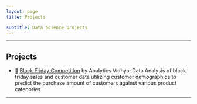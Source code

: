 ```yaml
---
layout: page
title: Projects

subtitle: Data Science projects
---
```


---------------

## Projects

*   &#128184; [Black Friday Competition](https://www.shahbazsyed.com/Black_Friday) by Analytics Vidhya: Data Analysis of black friday sales and customer data utilizing customer demographics to predict the purchase amount of customers against various product categories.

---
